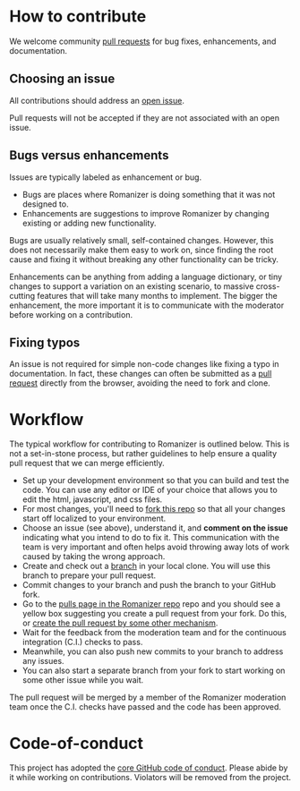 # How to contribute

We welcome community [pull requests](https://docs.github.com/en/github/collaborating-with-issues-and-pull-requests/about-pull-requests) for bug fixes, enhancements, and documentation. 

## Choosing an issue

All contributions should address an [open issue](https://github.com/jakemclelland/romanizer/issues).

Pull requests will not be accepted if they are not associated with an open issue.

## Bugs versus enhancements

Issues are typically labeled as enhancement or bug.

- Bugs are places where Romanizer is doing something that it was not designed to.
- Enhancements are suggestions to improve Romanizer by changing existing or adding new functionality.

Bugs are usually relatively small, self-contained changes. However, this does not necessarily make them easy to work on, since finding the root cause and fixing it without breaking any other functionality can be tricky.

Enhancements can be anything from adding a language dictionary, or tiny changes to support a variation on an existing scenario, to massive cross-cutting features that will take many months to implement. The bigger the enhancement, the more important it is to communicate with the moderator before working on a contribution.

## Fixing typos

An issue is not required for simple non-code changes like fixing a typo in documentation. In fact, these changes can often be submitted as a [pull request](https://docs.github.com/en/github/collaborating-with-issues-and-pull-requests/about-pull-requests) directly from the browser, avoiding the need to fork and clone.

# Workflow

The typical workflow for contributing to Romanizer is outlined below. This is not a set-in-stone process, but rather guidelines to help ensure a quality pull request that we can merge efficiently.

- Set up your development environment so that you can build and test the code. You can use any editor or IDE of your choice that allows you to edit the html, javascript, and css files.
- For most changes, you'll need to [fork this repo](https://docs.github.com/en/github/getting-started-with-github/fork-a-repo) so that all your changes start off localized to your environment.
- Choose an issue (see above), understand it, and **comment on the issue** indicating what you intend to do to fix it. This communication with the team is very important and often helps avoid throwing away lots of work caused by taking the wrong approach.
- Create and check out a [branch](https://docs.github.com/en/github/collaborating-with-issues-and-pull-requests/creating-and-deleting-branches-within-your-repository) in your local clone. You will use this branch to prepare your pull request.
- Commit changes to your branch and push the branch to your GitHub fork.
- Go to the [pulls page in the Romanizer repo](https://github.com/jakemclelland/romanizer/pulls) repo and you should see a yellow box suggesting you create a pull request from your fork. Do this, or [create the pull request by some other mechanism](https://docs.github.com/en/github/collaborating-with-issues-and-pull-requests/about-pull-requests).
- Wait for the feedback from the moderation team and for the continuous integration (C.I.) checks to pass.
- Meanwhile, you can also push new commits to your branch to address any issues.
- You can also start a separate branch from your fork to start working on some other issue while you wait.

The pull request will be merged by a member of the Romanizer moderation team once the C.I. checks have passed and the code has been approved.

# Code-of-conduct

This project has adopted the [core GitHub code of conduct](https://github.com/actions/.github/blob/main/CODE_OF_CONDUCT.md). Please abide by it while working on contributions. Violators will be removed from the project.
